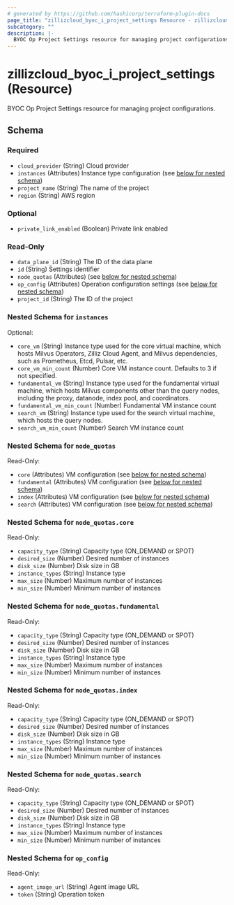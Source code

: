 ```yaml
---
# generated by https://github.com/hashicorp/terraform-plugin-docs
page_title: "zillizcloud_byoc_i_project_settings Resource - zillizcloud"
subcategory: ""
description: |-
  BYOC Op Project Settings resource for managing project configurations.
---
```


# zillizcloud_byoc_i_project_settings (Resource)

BYOC Op Project Settings resource for managing project configurations.



<!-- schema generated by tfplugindocs -->
## Schema

### Required

- `cloud_provider` (String) Cloud provider
- `instances` (Attributes) Instance type configuration (see [below for nested schema](#nestedatt--instances))
- `project_name` (String) The name of the project
- `region` (String) AWS region

### Optional

- `private_link_enabled` (Boolean) Private link enabled

### Read-Only

- `data_plane_id` (String) The ID of the data plane
- `id` (String) Settings identifier
- `node_quotas` (Attributes) (see [below for nested schema](#nestedatt--node_quotas))
- `op_config` (Attributes) Operation configuration settings (see [below for nested schema](#nestedatt--op_config))
- `project_id` (String) The ID of the project

<a id="nestedatt--instances"></a>
### Nested Schema for `instances`

Optional:

- `core_vm` (String) Instance type used for the core virtual machine, which hosts Milvus Operators, Zilliz Cloud Agent, and Milvus dependencies, such as Prometheus, Etcd, Pulsar, etc.
- `core_vm_min_count` (Number) Core VM instance count. Defaults to 3 if not specified.
- `fundamental_vm` (String) Instance type used for the fundamental virtual machine, which hosts Milvus components other than the query nodes, including the proxy, datanode, index pool, and coordinators.
- `fundamental_vm_min_count` (Number) Fundamental VM instance count
- `search_vm` (String) Instance type used for the search virtual machine, which hosts the query nodes.
- `search_vm_min_count` (Number) Search VM instance count


<a id="nestedatt--node_quotas"></a>
### Nested Schema for `node_quotas`

Read-Only:

- `core` (Attributes) VM configuration (see [below for nested schema](#nestedatt--node_quotas--core))
- `fundamental` (Attributes) VM configuration (see [below for nested schema](#nestedatt--node_quotas--fundamental))
- `index` (Attributes) VM configuration (see [below for nested schema](#nestedatt--node_quotas--index))
- `search` (Attributes) VM configuration (see [below for nested schema](#nestedatt--node_quotas--search))

<a id="nestedatt--node_quotas--core"></a>
### Nested Schema for `node_quotas.core`

Read-Only:

- `capacity_type` (String) Capacity type (ON_DEMAND or SPOT)
- `desired_size` (Number) Desired number of instances
- `disk_size` (Number) Disk size in GB
- `instance_types` (String) Instance type
- `max_size` (Number) Maximum number of instances
- `min_size` (Number) Minimum number of instances


<a id="nestedatt--node_quotas--fundamental"></a>
### Nested Schema for `node_quotas.fundamental`

Read-Only:

- `capacity_type` (String) Capacity type (ON_DEMAND or SPOT)
- `desired_size` (Number) Desired number of instances
- `disk_size` (Number) Disk size in GB
- `instance_types` (String) Instance type
- `max_size` (Number) Maximum number of instances
- `min_size` (Number) Minimum number of instances


<a id="nestedatt--node_quotas--index"></a>
### Nested Schema for `node_quotas.index`

Read-Only:

- `capacity_type` (String) Capacity type (ON_DEMAND or SPOT)
- `desired_size` (Number) Desired number of instances
- `disk_size` (Number) Disk size in GB
- `instance_types` (String) Instance type
- `max_size` (Number) Maximum number of instances
- `min_size` (Number) Minimum number of instances


<a id="nestedatt--node_quotas--search"></a>
### Nested Schema for `node_quotas.search`

Read-Only:

- `capacity_type` (String) Capacity type (ON_DEMAND or SPOT)
- `desired_size` (Number) Desired number of instances
- `disk_size` (Number) Disk size in GB
- `instance_types` (String) Instance type
- `max_size` (Number) Maximum number of instances
- `min_size` (Number) Minimum number of instances



<a id="nestedatt--op_config"></a>
### Nested Schema for `op_config`

Read-Only:

- `agent_image_url` (String) Agent image URL
- `token` (String) Operation token
